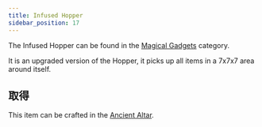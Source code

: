 ```yaml
---
title: Infused Hopper
sidebar_position: 17
---
```


The Infused Hopper can be found in the [Magical Gadgets](Magical-Gadgets) category.

It is an upgraded version of the Hopper, it picks up all items in a 7x7x7 area around itself.

## 取得

This item can be crafted in the [Ancient Altar](Ancient-Altar).
